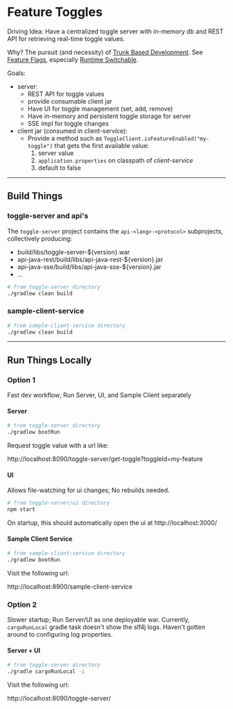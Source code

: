 # Feature Toggles

Driving Idea: Have a centralized toggle server with in-memory db and REST API for retrieving real-time toggle values.

Why? The pursuit (and necessity) of [Trunk Based Development](https://trunkbaseddevelopment.com/). See [Feature Flags](https://trunkbaseddevelopment.com/feature-flags/), especially [Runtime Switchable](https://trunkbaseddevelopment.com/feature-flags/#runtime-switchable).

Goals:
- server:
    - REST API for toggle values
    - provide consumable client jar
    - Have UI for toggle management (set, add, remove)
    - Have in-memory and persistent toggle storage for server
    - SSE impl for toggle changes
- client jar (consumed in client-service):
    - Provide a method such as `ToggleClient.isFeatureEnabled("my-toggle")` that gets the first available value:
        1. server value
        2. `application.properties` on classpath of _client-service_
        3. default to false

---

## Build Things

### toggle-server and api's

The `toggle-server` project contains the `api-<lang>-<protocol>` subprojects, collectively producing:
- build/libs/toggle-server-${version}.war
- api-java-rest/build/libs/api-java-rest-${version}.jar
- api-java-sse/build/libs/api-java-sse-${version}.jar
- ...

```bash
# from toggle-server directory
./gradlew clean build
```

### sample-client-service

```bash
# from sample-client-service directory
./gradlew clean build
```

---

## Run Things Locally

### Option 1

Fast dev workflow; Run Server, UI, and Sample Client separately

#### Server

```bash
# from toggle-server directory
./gradlew bootRun
```

Request toggle value with a url like:

http://localhost:8090/toggle-server/get-toggle?toggleId=my-feature

#### UI

Allows file-watching for ui changes; No rebuilds needed.

```bash
# from toggle-server/ui directory
npm start
```

On startup, this should automatically open the ui at http://localhost:3000/

#### Sample Client Service

```bash
# from sample-client-service directory
./gradlew bootRun
```

Visit the following url:

http://localhost:8900/sample-client-service

### Option 2

Slower startup; Run Server/UI as one deployable war.
Currently, `cargoRunLocal` gradle task doesn't show the slf4j logs.
Haven't gotten around to configuring log properties.

#### Server + UI

```bash
# from toggle-server directory
./gradle cargoRunLocal -i
```

Visit the following url:

http://localhost:8090/toggle-server/
